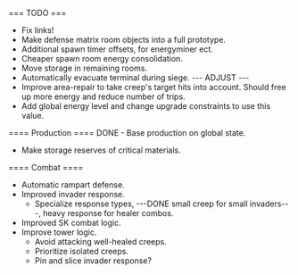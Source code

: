 === TODO ===
- Fix links!
- Make defense matrix room objects into a full prototype.
- Additional spawn timer offsets, for energyminer ect.
- Cheaper spawn room energy consolidation.
- Move storage in remaining rooms.
- Automatically evacuate terminal during siege. --- ADJUST ---
- Improve area-repair to take creep's target hits into account. Should free up more energy and reduce number of trips.
- Add global energy level and change upgrade constraints to use this value.


==== Production ====
DONE - Base production on global state.
- Make storage reserves of critical materials.

==== Combat ====
- Automatic rampart defense.
- Improved invader response.
    - Specialize response types, ---DONE small creep for small invaders---, heavy response for healer combos.
- Improved SK combat logic.
- Improve tower logic.
    - Avoid attacking well-healed creeps.
    - Prioritize isolated creeps.
    - Pin and slice invader response?
